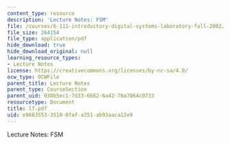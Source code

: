 ```yaml
---
content_type: resource
description: 'Lecture Notes: FSM'
file: /courses/6-111-introductory-digital-systems-laboratory-fall-2002/e968355335100fafa351ab93aaca12e9_l7.pdf
file_size: 264154
file_type: application/pdf
hide_download: true
hide_download_original: null
learning_resource_types:
- Lecture Notes
license: https://creativecommons.org/licenses/by-nc-sa/4.0/
ocw_type: OCWFile
parent_title: Lecture Notes
parent_type: CourseSection
parent_uid: 030b5ec1-7d33-6662-6a42-76a7064c0733
resourcetype: Document
title: l7.pdf
uid: e9683553-3510-0faf-a351-ab93aaca12e9
---
```

Lecture Notes: FSM
